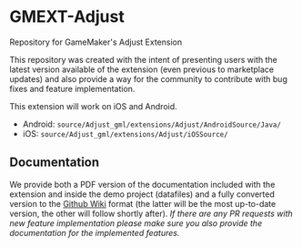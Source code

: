 # GMEXT-Adjust
Repository for GameMaker's Adjust Extension

This repository was created with the intent of presenting users with the latest version available of the extension (even previous to marketplace updates) and also provide a way for the community to contribute with bug fixes and feature implementation.

This extension will work on iOS and Android.

* Android: `source/Adjust_gml/extensions/Adjust/AndroidSource/Java/`
* iOS: `source/Adjust_gml/extensions/Adjust/iOSSource/`

## Documentation

We provide both a PDF version of the documentation included with the extension and inside the demo project (datafiles) and a fully converted version to the [Github Wiki](../../wiki) format (the latter will be the most up-to-date version, the other will follow shortly after). *If there are any PR requests with new feature implementation please make sure you also provide the documentation for the implemented features.*
